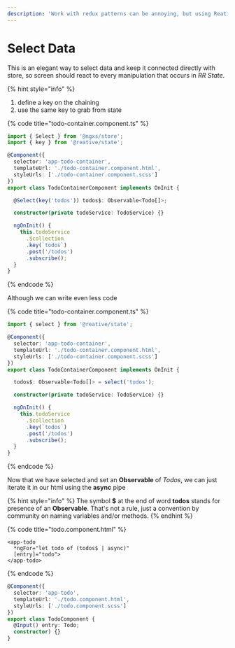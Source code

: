 ```yaml
---
description: 'Work with redux patterns can be annoying, but using Reative Records, it''s not.'
---
```


# Select Data

This is an elegant way to select data and keep it connected directly with store, so screen should react to every manipulation that occurs in _RR State_.

{% hint style="info" %}

1. define a key on the chaining
2. use the same key to grab from state

{% code title="todo-container.component.ts" %}
```typescript
import { Select } from '@ngxs/store';
import { key } from '@reative/state';

@Component({
  selector: 'app-todo-container',
  templateUrl: './todo-container.component.html',
  styleUrls: ['./todo-container.component.scss']
})
export class TodoContainerComponent implements OnInit {

  @Select(key('todos')) todos$: Observable<Todo[]>;

  constructor(private todoService: TodoService) {}

  ngOnInit() {
    this.todoService
      .$collection
      .key(`todos`)
      .post('/todos')
      .subscribe();
  }
}
```
{% endcode %}

Although we can write even less code

{% code title="todo-container.component.ts" %}
```typescript
import { select } from '@reative/state';

@Component({
  selector: 'app-todo-container',
  templateUrl: './todo-container.component.html',
  styleUrls: ['./todo-container.component.scss']
})
export class TodoContainerComponent implements OnInit {

  todos$: Observable<Todo[]> = select('todos');

  constructor(private todoService: TodoService) {}

  ngOnInit() {
    this.todoService
      .$collection
      .key(`todos`)
      .post('/todos')
      .subscribe();
  }
}
```
{% endcode %}

Now that we have selected and set an **Observable** of _Todos_, we can just iterate it in our html using the **async** pipe

{% hint style="info" %}
The symbol **$** at the end of word **todos** stands for presence of an **Observable**. That's not a rule, just a convention by community on naming variables and/or methods.
{% endhint %}

{% code title="todo.component.html" %}
```markup
<app-todo
  *ngFor="let todo of (todos$ | async)"
  [entry]="todo">
</app-todo>
```
{% endcode %}

```typescript
@Component({
  selector: 'app-todo',
  templateUrl: './todo.component.html',
  styleUrls: ['./todo.component.scss']
})
export class TodoComponent {
  @Input() entry: Todo;
  constructor) {}
}
```

